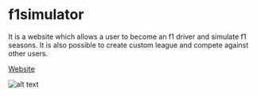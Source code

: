 # f1simulator
It is a website which allows a user to become an f1 driver and simulate f1 seasons. It is also possible to create custom league and compete against other users.

[Website](https://y5q5utn7om-tdnxl7lda3kbg.eu.s5y.io/)

![alt text](https://i.postimg.cc/zG94NBKv/F1-Simulator.png)

